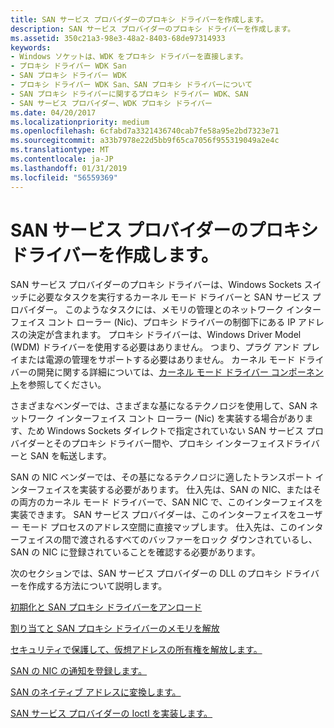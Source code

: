 ```yaml
---
title: SAN サービス プロバイダーのプロキシ ドライバーを作成します。
description: SAN サービス プロバイダーのプロキシ ドライバーを作成します。
ms.assetid: 350c21a3-98e3-48a2-8403-68de97314933
keywords:
- Windows ソケットは、WDK をプロキシ ドライバーを直接します。
- プロキシ ドライバー WDK San
- SAN プロキシ ドライバー WDK
- プロキシ ドライバー WDK San、SAN プロキシ ドライバーについて
- SAN プロキシ ドライバーに関するプロキシ ドライバー WDK、SAN
- SAN サービス プロバイダー、WDK プロキシ ドライバー
ms.date: 04/20/2017
ms.localizationpriority: medium
ms.openlocfilehash: 6cfabd7a3321436740cab7fe58a95e2bd7323e71
ms.sourcegitcommit: a33b7978e22d5bb9f65ca7056f955319049a2e4c
ms.translationtype: MT
ms.contentlocale: ja-JP
ms.lasthandoff: 01/31/2019
ms.locfileid: "56559369"
---
```

# <a name="creating-a-proxy-driver-for-a-san-service-provider"></a>SAN サービス プロバイダーのプロキシ ドライバーを作成します。





SAN サービス プロバイダーのプロキシ ドライバーは、Windows Sockets スイッチに必要なタスクを実行するカーネル モード ドライバーと SAN サービス プロバイダー。 このようなタスクには、メモリの管理とのネットワーク インターフェイス コント ローラー (Nic)、プロキシ ドライバーの制御下にある IP アドレスの決定が含まれます。 プロキシ ドライバーは、Windows Driver Model (WDM) ドライバーを使用する必要はありません。 つまり、プラグ アンド プレイまたは電源の管理をサポートする必要はありません。 カーネル モード ドライバーの開発に関する詳細については、[カーネル モード ドライバー コンポーネント](https://msdn.microsoft.com/library/windows/hardware/ff553213)を参照してください。

さまざまなベンダーでは、さまざまな基になるテクノロジを使用して、SAN ネットワーク インターフェイス コント ローラー (Nic) を実装する場合があります、ため Windows Sockets ダイレクトで指定されていない SAN サービス プロバイダーとそのプロキシ ドライバー間や、プロキシ インターフェイスドライバーと SAN を転送します。

SAN の NIC ベンダーでは、その基になるテクノロジに適したトランスポート インターフェイスを実装する必要があります。 仕入先は、SAN の NIC、またはその両方のカーネル モード ドライバーで、SAN NIC で、このインターフェイスを実装できます。 SAN サービス プロバイダーは、このインターフェイスをユーザー モード プロセスのアドレス空間に直接マップします。 仕入先は、このインターフェイスの間で渡されるすべてのバッファーをロック ダウンされているし、SAN の NIC に登録されていることを確認する必要があります。

次のセクションでは、SAN サービス プロバイダーの DLL のプロキシ ドライバーを作成する方法について説明します。

[初期化と SAN プロキシ ドライバーをアンロード](initializing-and-unloading-a-san-proxy-driver.md)

[割り当てと SAN プロキシ ドライバーのメモリを解放](allocating-and-releasing-memory-for-a-san-proxy-driver.md)

[セキュリティで保護して、仮想アドレスの所有権を解放します。](securing-and-releasing-ownership-of-virtual-addresses.md)

[SAN の NIC の通知を登録します。](registering-for-san-nic-notifications.md)

[SAN のネイティブ アドレスに変換します。](translating-to-a-san-native-address.md)

[SAN サービス プロバイダーの Ioctl を実装します。](implementing-ioctls-for-a-san-service-provider.md)

 

 





